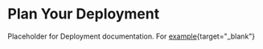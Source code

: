 # Plan Your Deployment
Placeholder for Deployment documentation.
For [example](https://opensource.hcltechsw.com/digital-experience/latest/get_started/plan_deployment/container_deployment/){target="_blank"}